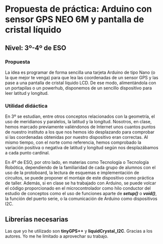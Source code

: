 # Propuesta de práctica: Arduino con sensor GPS NEO 6M y pantalla de cristal líquido
## Nivel: 3º-4º de ESO
### Propuesta
La idea es programar de forma sencilla una tarjeta Arduino de tipo Nano (o la que mejor te venga) para que lea las coordenadas de un sensor GPS y las pase a una pantalla de cristal líquido LCD. De ese modo, alimentándola con un portapilas o un powerhub, disponemos de un sencillo dispositivo para leer latitud y longitud.
### Utilidad didáctica
En 3º se estudian, entre otros conceptos relacionados con la geometría, el uso de meridianos y paralelos, la latitud y la longitud. Nosotros, en clase, hemos marcado previamente valiéndonos de Internet unos cuantos puntos de nuestro instituto a los que
nos hemos ido desplazando para comprobar si las coordenadas obtenidas por nuestro dispositivo eran correctas. Al mismo tiempo, con el norte como referencia, hemos comprobado
la variación positiva o negativa de latitud y longitud según nos desplazábamos a cada punto cardinal.

En 4º de ESO, por otro lado, en materias como Tecnología o Tecnología Robótica, dependiendo de la familiaridad de cada grupo de alumnos con el uso de la protoboard, la lectura de esquemas
e implementación de circuitos, se puede proponer el montaje de este dispositivo como práctica de taller. Además, si en clase se ha trabajado con Arduino, se puede volcar el código
proporcionado en el microcontrolador como hilo conductor del estudio de conceptos como el uso de funciones aparte de ***setup()*** o ***void()***, la función del puerto
serie, o la comunicación de Arduino como dispositivos I2C.

## Librerías necesarias
Las que yo he utilizado son **tinyGPS++** y **liquidCrystal_I2C**. Gracias a los autores. Yo me he limitado a aprovechar su trabajo.
